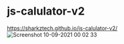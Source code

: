 # js-calulator-v2
https://sharkztech.github.io/js-calulator-v2/
![Screenshot 10-09-2021 00 02 33](https://user-images.githubusercontent.com/87173929/136625390-7d899ab7-8f7f-489b-accf-901c1afa40f7.png)
